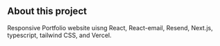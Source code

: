 ## About this project

Responsive Portfolio website uisng React, React-email, Resend, Next.js, typescript, tailwind CSS, and Vercel.
